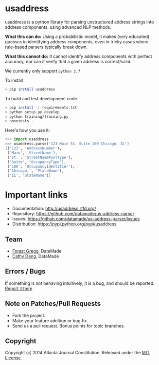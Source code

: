 usaddress
=================
usaddress is a python library for parsing unstructured address strings into address components, using advanced NLP methods.

**What this can do:** Using a probabilistic model, it makes (very educated) guesses in identifying address components, even in tricky cases where rule-based parsers typically break down.

**What this cannot do:** It cannot identify address components with perfect accuracy, nor can it verify that a given address is correct/valid.

We currently only support `python 2.7`

To install
```bash
> pip install usaddress
```

To build and test development code.

```bash
> pip install -r requirements.txt
> python setup.py develop
> python training/training.py
> nosetests .
```

Here's how you use it:

```python
>>> import usaddress
>>> usaddress.parse('123 Main St. Suite 100 Chicago, IL')
[('123', 'AddressNumber'), 
 ('Main', 'StreetName'), 
 ('St.', 'StreetNamePostType'), 
 ('Suite', 'OccupancyType'), 
 ('100', 'OccupancyIdentifier'), 
 ('Chicago,', 'PlaceName'), 
 ('IL', 'StateName')]
```

Important links
===============

* Documentation: http://usaddress.rtfd.org/
* Repository: https://github.com/datamade/us-address-parser
* Issues: https://github.com/datamade/us-address-parser/issues
* Distribution: https://pypi.python.org/pypi/usaddress

## Team

* [Forest Gregg](https://github.com/fgregg), DataMade
* [Cathy Deng](https://github.com/cathydeng), DataMade

## Errors / Bugs

If something is not behaving intuitively, it is a bug, and should be reported.
[Report it here](https://github.com/datamade/us-address-parser/issues)

## Note on Patches/Pull Requests
 
* Fork the project.
* Make your feature addition or bug fix.
* Send us a pull request. Bonus points for topic branches.

## Copyright

Copyright (c) 2014 Atlanta Journal Constitution. Released under the [MIT License](https://github.com/datamade/us-address-parser/blob/master/LICENSE).

